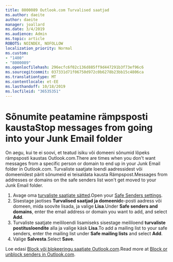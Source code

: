 ```yaml
---
title: 8000089 Outlook.com Turvalised saatjad
ms.author: daeite
author: daeite
manager: joallard
ms.date: 3/4/2019
ms.audience: Admin
ms.topic: article
ROBOTS: NOINDEX, NOFOLLOW
localization_priority: Normal
ms.custom:
- "1400"
- "8000089"
ms.openlocfilehash: 296ecfc6f02c136d885ff9d447291b3f73ef96c6
ms.sourcegitcommit: 037331d71f06750d972c0b6278b23bb15c4806ca
ms.translationtype: MT
ms.contentlocale: et-EE
ms.lasthandoff: 10/18/2019
ms.locfileid: "36535351"
---
```

# <a name="stop-messages-from-going-into-your-junk-email-folder"></a><span data-ttu-id="dbe65-102">Sõnumite peatamine rämpsposti kausta</span><span class="sxs-lookup"><span data-stu-id="dbe65-102">Stop messages from going into your Junk Email folder</span></span>

<span data-ttu-id="dbe65-103">On aegu, kui te ei soovi, et teatud isiku või domeeni sõnumid lõpeks rämpsposti kaustas Outlook.com.</span><span class="sxs-lookup"><span data-stu-id="dbe65-103">There are times when you don't want messages from a specific person or domain to end up in your Junk Email folder in Outlook.com.</span></span> <span data-ttu-id="dbe65-104">Turvaliste saatjate loendi aadressidest või domeenidest pärit sõnumeid ei teisaldata kausta Rämpspost.</span><span class="sxs-lookup"><span data-stu-id="dbe65-104">Messages from addresses or domains on the safe senders list won't get moved to your Junk Email folder.</span></span>

1. <span data-ttu-id="dbe65-105">Avage oma [turvaliste saatjate sätted](https://go.microsoft.com/fwlink/?linkid=2035804).</span><span class="sxs-lookup"><span data-stu-id="dbe65-105">Open your [Safe Senders settings](https://go.microsoft.com/fwlink/?linkid=2035804).</span></span>
2. <span data-ttu-id="dbe65-106">Sisestage jaotises **Turvalised saatjad ja domeenid**e-posti aadress või domeen, mida soovite lisada, ja valige **Lisa**.</span><span class="sxs-lookup"><span data-stu-id="dbe65-106">Under **Safe senders and domains**, enter the email address or domain you want to add, and select **Add**.</span></span>
3. <span data-ttu-id="dbe65-107">Turvaliste saatjate meililoendi lisamiseks sisestage meililoend **turvaliste postitusloendite** alla ja valige käsk **Lisa**.</span><span class="sxs-lookup"><span data-stu-id="dbe65-107">To add a mailing list to your safe senders, enter the mailing list under **Safe mailing lists** and select **Add**.</span></span>
4. <span data-ttu-id="dbe65-108">Valige **Salvesta**.</span><span class="sxs-lookup"><span data-stu-id="dbe65-108">Select **Save**.</span></span>

<span data-ttu-id="dbe65-109">Loe edasi [Block või blokeeringu saatjate Outlook.com](https://support.office.com/article/afba1c94-77bb-4f50-8b85-057cf52f4d5e?wt.mc_id=Office_Outlook_com_Alchemy).</span><span class="sxs-lookup"><span data-stu-id="dbe65-109">Read more at [Block or unblock senders in Outlook.com](https://support.office.com/article/afba1c94-77bb-4f50-8b85-057cf52f4d5e?wt.mc_id=Office_Outlook_com_Alchemy).</span></span>